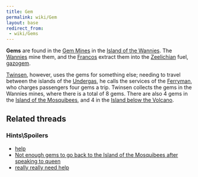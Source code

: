 ```yaml
---
title: Gem
permalink: wiki/Gem
layout: base
redirect_from:
 - wiki/Gems
---
```


**Gems** are found in the [Gem Mines](Gem_Mine "wikilink") in the
[Island of the Wannies](Island_of_the_Wannies "wikilink"). The
[Wannies](Wannie "wikilink") mine them, and the
[Francos](Franco "wikilink") extract them into the
[Zeelichian](Zeelich "wikilink") fuel, [gazogem](gazogem "wikilink").

[Twinsen](Twinsen "wikilink"), however, uses the gems for something
else; needing to travel between the islands of the
[Undergas](Undergas "wikilink"), he calls the services of the
[Ferryman](Ferryman "wikilink"), who charges passengers four gems a
trip. Twinsen collects the gems in the Wannies mines, where there is a
total of 8 gems. There are also 4 gems in the [Island of the
Mosquibees](Island_of_the_Mosquibees "wikilink"), and 4 in the [Island
below the Volcano](Island_below_the_Volcano "wikilink").

## Related threads

### Hints\Spoilers

- [help](https://forum.magicball.net/showthread.php?t=11469)
- [Not enough gems to go back to the Island of the Mosquibees after
  speaking to queen](https://forum.magicball.net/showthread.php?t=7446)
- [really really need
  help](https://forum.magicball.net/showthread.php?t=768)

